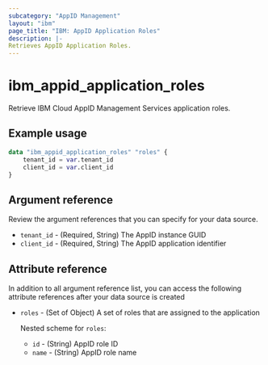 ```yaml
---
subcategory: "AppID Management"
layout: "ibm"
page_title: "IBM: AppID Application Roles"
description: |-
Retrieves AppID Application Roles.
---
```


# ibm_appid_application_roles
Retrieve IBM Cloud AppID Management Services application roles.

## Example usage

```terraform
data "ibm_appid_application_roles" "roles" {
    tenant_id = var.tenant_id
    client_id = var.client_id
}
```

## Argument reference
Review the argument references that you can specify for your data source.

- `tenant_id` - (Required, String) The AppID instance GUID
- `client_id` - (Required, String) The AppID application identifier

## Attribute reference
In addition to all argument reference list, you can access the following attribute references after your data source is created

- `roles` - (Set of Object) A set of roles that are assigned to the application

  Nested scheme for `roles`:
    - `id` - (String) AppID role ID
    - `name` - (String) AppID role name
